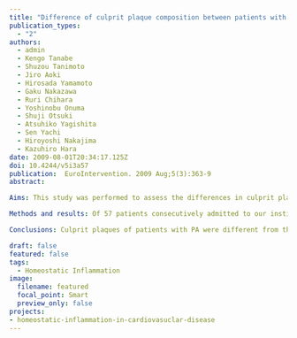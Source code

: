 ```yaml
---
title: "Difference of culprit plaque composition between patients with and without pre-infarction angina: an intravascular ultrasound radiofrequency analysis"
publication_types:
  - "2"
authors:
  - admin
  - Kengo Tanabe
  - Shuzou Tanimoto
  - Jiro Aoki
  - Hirosada Yamamoto
  - Gaku Nakazawa
  - Ruri Chihara
  - Yoshinobu Onuma
  - Shuji Otsuki
  - Atsuhiko Yagishita
  - Sen Yachi
  - Hiroyoshi Nakajima
  - Kazuhiro Hara
date: 2009-08-01T20:34:17.125Z
doi: 10.4244/v5i3a57
publication:  EuroIntervention. 2009 Aug;5(3):363-9
abstract: 

Aims: This study was performed to assess the differences in culprit plaque composition between patients with and without pre-infarction angina (PA) by using spectral analysis of intravascular ultrasound (IVUS) radiofrequency (RF) data.

Methods and results: Of 57 patients consecutively admitted to our institution with acute myocardial infarction, pre-intervention IVUS RF data of culprit plaques were obtained and analysed in 35 patients after percutaneous aspiration thrombectomy. Among the 35 patients, 21 patients had PA. Culprit plaques of patients without PA consisted of a higher percentage of the necrotic core component than those with PA (minimum lumen area [MLA]) site, 21.2+/-8.9% versus 9.9+/-9.8%, p=0.0015; entire culprit lesion, 18.9+/-6.3% versus 12.0+/-9.6%, p=0.023). In contrast, culprit plaques of patients with PA contained a higher percentage of the fibrofatty component than those without PA (MLA site, 21.0+/-12.0% versus 11.5+/-7.6%, p=0.013; entire culprit lesion, 16.8+/-7.9% versus 12.1+/-5.5%, p=0.062). There was no significant difference in quantitative parameters between the patients with and without PA.

Conclusions: Culprit plaques of patients with PA were different from those without PA. Plaque composition may play an important role in the occurrence of PA.

draft: false
featured: false
tags: 
  - Homeostatic Inflammation
image:
  filename: featured
  focal_point: Smart
  preview_only: false
projects: 
- homeostatic-inflammation-in-cardiovasuclar-disease
---
```


